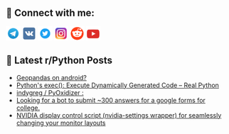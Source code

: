## 🔎 Connect with me:
[<img src="https://github.com/bullbesh/bullbesh/blob/main/images/Telegram.png" width="32" height="32" />](https://t.me/bullbesh)
[<img src="https://github.com/bullbesh/bullbesh/blob/main/images/VK.png" width="32" height="32" />](https://vk.com/bullbesh)
[<img src="https://github.com/bullbesh/bullbesh/blob/main/images/Twitter.png" width="32" height="32" />](https://twitter.com/bullbesh1)
[<img src="https://github.com/bullbesh/bullbesh/blob/main/images/Instagram.png" width="32" height="32" />](https://www.instagram.com/bullbesh)
[<img src="https://github.com/bullbesh/bullbesh/blob/main/images/Reddit.png" width="32" height="32" />](https://www.reddit.com/user/bullbesh)
[<img src="https://github.com/bullbesh/bullbesh/blob/main/images/YouTube.png" width="32" height="32" />](https://www.youtube.com/channel/UCtfjRs6uzgq5mfm8S06WTcg)

## 📕 Latest r/Python Posts
<!-- BLOG-POST-LIST:START -->
- [Geopandas on android?](https://www.reddit.com/r/Python/comments/wz7b77/geopandas_on_android/)
- [Python&#39;s exec&lpar;&rpar;: Execute Dynamically Generated Code – Real Python](https://www.reddit.com/r/Python/comments/wz75fb/pythons_exec_execute_dynamically_generated_code/)
- [indygreg / PyOxidizer :](https://www.reddit.com/r/Python/comments/wz69xq/indygreg_pyoxidizer/)
- [Looking for a bot to submit ~300 answers for a google forms for college.](https://www.reddit.com/r/Python/comments/wz5jm2/looking_for_a_bot_to_submit_300_answers_for_a/)
- [NVIDIA display control script &lpar;nvidia-settings wrapper&rpar; for seamlessly changing your monitor layouts](https://www.reddit.com/r/Python/comments/wz5g81/nvidia_display_control_script_nvidiasettings/)
<!-- BLOG-POST-LIST:END -->
